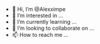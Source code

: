- 👋 Hi, I’m @Alexximpe
- 👀 I’m interested in ...
- 🌱 I’m currently learning ...
- 💞️ I’m looking to collaborate on ...
- 📫 How to reach me ...

<!---
Alexximpe/Alexximpe is a ✨ special ✨ repository because its `README.md` (this file) appears on your GitHub profile.
You can click the Preview link to take a look at your changes.
--->
